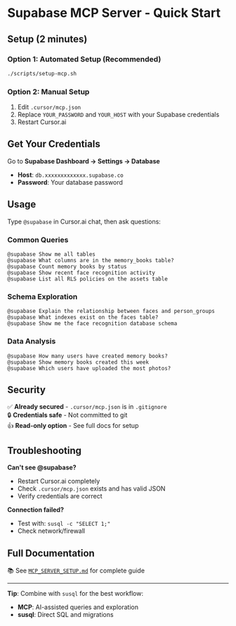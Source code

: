 # Supabase MCP Server - Quick Start

## Setup (2 minutes)

### Option 1: Automated Setup (Recommended)
```bash
./scripts/setup-mcp.sh
```

### Option 2: Manual Setup
1. Edit `.cursor/mcp.json`
2. Replace `YOUR_PASSWORD` and `YOUR_HOST` with your Supabase credentials
3. Restart Cursor.ai

## Get Your Credentials

Go to **Supabase Dashboard → Settings → Database**

- **Host**: `db.xxxxxxxxxxxxx.supabase.co`
- **Password**: Your database password

## Usage

Type `@supabase` in Cursor.ai chat, then ask questions:

### Common Queries

```
@supabase Show me all tables
@supabase What columns are in the memory_books table?
@supabase Count memory books by status
@supabase Show recent face recognition activity
@supabase List all RLS policies on the assets table
```

### Schema Exploration

```
@supabase Explain the relationship between faces and person_groups
@supabase What indexes exist on the faces table?
@supabase Show me the face recognition database schema
```

### Data Analysis

```
@supabase How many users have created memory books?
@supabase Show memory books created this week
@supabase Which users have uploaded the most photos?
```

## Security

✅ **Already secured** - `.cursor/mcp.json` is in `.gitignore`  
🔒 **Credentials safe** - Not committed to git  
👍 **Read-only option** - See full docs for setup

## Troubleshooting

**Can't see @supabase?**
- Restart Cursor.ai completely
- Check `.cursor/mcp.json` exists and has valid JSON
- Verify credentials are correct

**Connection failed?**
- Test with: `susql -c "SELECT 1;"`
- Check network/firewall

## Full Documentation

📚 See [`MCP_SERVER_SETUP.md`](./MCP_SERVER_SETUP.md) for complete guide

---

**Tip**: Combine with `susql` for the best workflow:
- **MCP**: AI-assisted queries and exploration
- **susql**: Direct SQL and migrations

